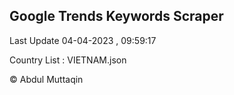 

## Google Trends Keywords Scraper 
 
Last Update 04-04-2023 , 09:59:17

Country List :
VIETNAM.json



© Abdul Muttaqin 
